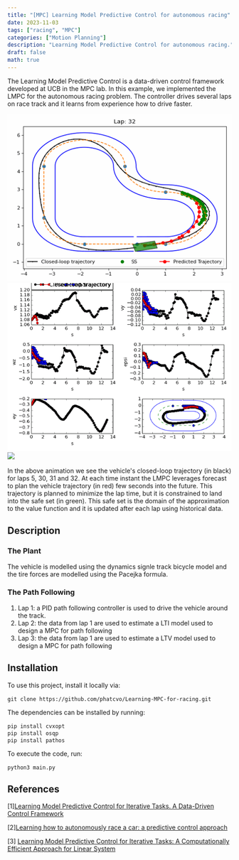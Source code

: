 ```yaml
---
title: "[MPC] Learning Model Predictive Control for autonomous racing"
date: 2023-11-03
tags: ["racing", "MPC"]
categories: ["Motion Planning"]
description: "Learning Model Predictive Control for autonomous racing."
draft: false
math: true
---
```



The Learning Model Predictive Control is a data-driven control framework developed at UCB in the MPC lab. In this example, we implemented the LMPC for the autonomous racing problem. The controller drives several laps on race track and it learns from experience how to drive faster.


![](https://raw.githubusercontent.com/phatcvo/Learning-MPC-for-racing/main/src/ClosedLoop.gif)
![](https://raw.githubusercontent.com/phatcvo/Learning-MPC-for-racing/main/src/ClosedLoopStates.gif)
![](https://raw.githubusercontent.com/phatcvo/Learning-MPC-for-racing/main/src/ClosedLoop_multiLap.gif)

In the above animation we see the vehicle's closed-loop trajectory (in black) for laps 5, 30, 31 and 32. At each time instant the LMPC leverages forecast to plan the vehicle trajectory (in red) few seconds into the future. This trajectory is planned to minimize the lap time, but it is constrained to land into the safe set (in green). This safe set is the domain of the approximation to the value function and it is updated after each lap using historical data.

## Description

### The Plant
The vehicle is modelled using the dynamics signle track bicycle model and the tire forces are modelled using the Pacejka formula.

### The Path Following
1) Lap 1: a PID path following controller is used to drive the vehicle around the track.
2) Lap 2: the data from lap 1 are used to estimate a LTI model used to design a MPC for path following
3) Lap 3: the data from lap 1 are used to estimate a LTV model used to design a MPC for path following

Installation
------------

To use this project, install it locally via:
```
git clone https://github.com/phatcvo/Learning-MPC-for-racing.git
```

The dependencies can be installed by running:
```
pip install cvxopt
pip install osqp
pip install pathos
```

To execute the code, run:
```
python3 main.py
```

## References
[1][Learning Model Predictive Control for Iterative Tasks. A Data-Driven Control Framework](https://ieeexplore.ieee.org/document/8039204/)

[2][Learning how to autonomously race a car: a predictive control approach](https://ieeexplore.ieee.org/abstract/document/8896988)

[3] [Learning Model Predictive Control for Iterative Tasks: A Computationally Efficient Approach for Linear System](https://arxiv.org/pdf/1702.07064.pdf)
